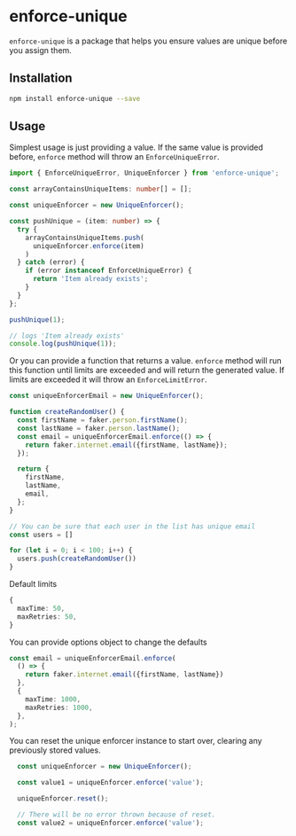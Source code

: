# enforce-unique

`enforce-unique` is a package that helps you ensure values are unique before you assign them.

## Installation

```sh
npm install enforce-unique --save
```

## Usage

Simplest usage is just providing a value. If the same value is provided before, `enforce` method will throw an `EnforceUniqueError`.

```ts
import { EnforceUniqueError, UniqueEnforcer } from 'enforce-unique';

const arrayContainsUniqueItems: number[] = [];

const uniqueEnforcer = new UniqueEnforcer();

const pushUnique = (item: number) => {
  try {
    arrayContainsUniqueItems.push(
      uniqueEnforcer.enforce(item)
    )
  } catch (error) {
    if (error instanceof EnforceUniqueError) {
      return 'Item already exists';
    }
  }
};

pushUnique(1);

// logs 'Item already exists'
console.log(pushUnique(1));
```

Or you can provide a function that returns a value. `enforce` method will run this function until limits are exceeded
and will return the generated value. If limits are exceeded it will throw an `EnforceLimitError`.

```ts
const uniqueEnforcerEmail = new UniqueEnforcer();

function createRandomUser() {
  const firstName = faker.person.firstName();
  const lastName = faker.person.lastName();
  const email = uniqueEnforcerEmail.enforce(() => {
    return faker.internet.email({firstName, lastName});
  });

  return {
    firstName,
    lastName,
    email,
  };
}

// You can be sure that each user in the list has unique email
const users = []

for (let i = 0; i < 100; i++) {
  users.push(createRandomUser())
}
```

Default limits

```ts
{
  maxTime: 50,
  maxRetries: 50,
}
```

You can provide options object to change the defaults

```ts
const email = uniqueEnforcerEmail.enforce(
  () => {
    return faker.internet.email({firstName, lastName})
  },
  {
    maxTime: 1000,
    maxRetries: 1000,
  },
);
```

You can reset the unique enforcer instance to start over, clearing any previously stored values.

```ts
  const uniqueEnforcer = new UniqueEnforcer();

  const value1 = uniqueEnforcer.enforce('value');

  uniqueEnforcer.reset();

  // There will be no error thrown because of reset.
  const value2 = uniqueEnforcer.enforce('value');
```
